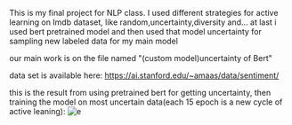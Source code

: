 This is my final project for NLP class.
I used different strategies for active learning on Imdb dataset, like random,uncertainty,diversity and...
at last i used bert pretrained model and then used that model uncertainty for sampling new labeled data for my main model

our main work is on the file named "(custom model)uncertainty of Bert"

data set is available here: https://ai.stanford.edu/~amaas/data/sentiment/

this is the result from using pretrained bert for getting uncertainty, then training the model on most uncertain data(each 15 epoch is a new cycle of active leaning):
![e](https://github.com/mirmirmo/Active-learning-on-Imdb-dataset/assets/141586615/73d13b22-ab17-41c0-adc2-2e2eab6cbfaa)
